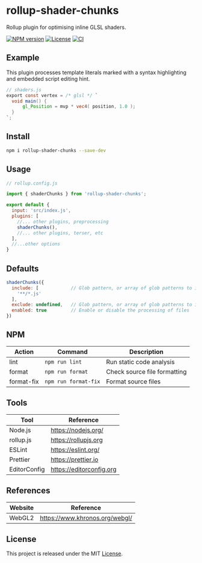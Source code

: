 # rollup-shader-chunks

Rollup plugin for optimising inline GLSL shaders.

[![NPM version][npm-badge]][npm-url]
[![License][license-badge]][license-url]
[![CI][ci-badge]][ci-url]

## Example

This plugin processes template literals marked with a syntax highlighting and embedded script editing hint.

```glsl
// shaders.js
export const vertex = /* glsl */ `
  void main() {
      gl_Position = mvp * vec4( position, 1.0 );
  }
`;
```

## Install

```sh
npm i rollup-shader-chunks --save-dev
```

## Usage

```js
// rollup.config.js

import { shaderChunks } from 'rollup-shader-chunks';

export default {
  input: 'src/index.js',
  plugins: [
    //... other plugins, preprocessing
    shaderChunks(),
    //... other plugins, terser, etc
  ],
  //...other options
}
```

## Defaults

```js
shaderChunks({
  include: [            // Glob pattern, or array of glob patterns to include
    '**/*.js'
  ],
  exclude: undefined,   // Glob pattern, or array of glob patterns to ignore
  enabled: true         // Enable or disable the processing of files
})
```

## NPM

| Action        | Command                 | Description                        |
| ------------- | ----------------------- | ---------------------------------- |
| lint          | `npm run lint`          | Run static code analysis           |
| format        | `npm run format`        | Check source file formatting       |
| format-fix    | `npm run format-fix`    | Format source files                |

## Tools

| Tool         | Reference                 |
| ------------ | ------------------------- |
| Node.js      | https://nodejs.org/       |
| rollup.js    | https://rollupjs.org      |
| ESLint       | https://eslint.org/       |
| Prettier     | https://prettier.io       |
| EditorConfig | https://editorconfig.org  |

## References

| Website | Reference                          |
| ------- | ---------------------------------- |
| WebGL2  | https://www.khronos.org/webgl/     |

## License

This project is released under the MIT [License](LICENSE).

[ci-badge]: https://github.com/epreston/rollup-shader-chunks/actions/workflows/ci.yml/badge.svg
[ci-url]: https://github.com/epreston/rollup-shader-chunks/actions
[npm-badge]: https://img.shields.io/npm/v/rollup-shader-chunks
[npm-url]: https://www.npmjs.com/package/rollup-shader-chunks
[license-badge]: https://img.shields.io/npm/l/rollup-shader-chunks.svg
[license-url]: LICENSE

